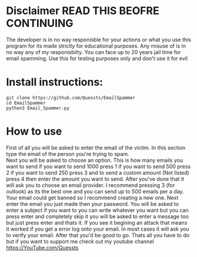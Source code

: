 # **Disclaimer READ THIS BEOFRE CONTINUING**
The developer is in no way responisble for your actions or what you use this program for its made strictly for educational purposes. Any misuse of is in no way any of my responisbilty. You can face up to 20 years jail time for email spamming. Use this for testing purposes only and don't use it for evil






# **Install instructions:**  
```
git clone https://github.com/Quessts/EmailSpammer  
cd EmailSpammer  
python3 Email_Spammer.py  
```



# **How to use**
First of all you will be asked to enter the email of the victim. In this section type the email of the person you're trying to spam.  
Next you will be asked to choose an option. This is how many emails you want to send if you want to send 1000 press 1 if you want to send 500 press 2 if you want to send 250 press 3 and to send a custom amount (Not listed) press 4 then enter the amount you want to send.
After you've done that it will ask you to choose an email provider. I recommend pressing 3 (for outlook) as its the best one and you can send up to 500 emails per a day. Your email could get banned so I recommend creating a new one. Next enter the email you just made then your password. You will be asked to enter a subject if you want to you can write whatever you want but you can press enter and completely skip it you will be asked to enter a message too but just press enter and thats it. If you see it begining an attack that means it worked if you get a error log onto your email. In most cases it will ask you to verify your email. After that you'd be good to go.
Thats all you have to do but if you want to support me check out my youtube channel https://YouTube.com/Quessts  
